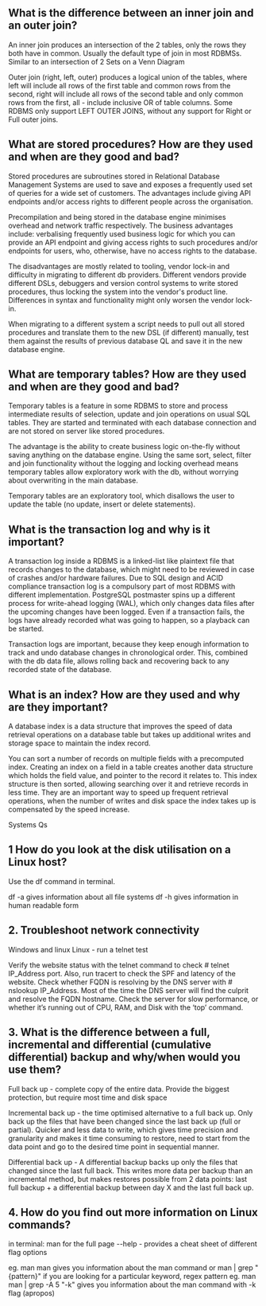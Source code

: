 ## What is the difference between an inner join and an outer join?

An inner join produces an intersection of the 2 tables, only the rows they both have in common. Usually the default type of join in most RDBMSs. 
Similar to an intersection of 2 Sets on a Venn Diagram

Outer join (right, left, outer)
produces a logical union of the tables, where 
left will include all rows of the first table and common rows from the second,
right will include all rows of the second table and only common rows from the first, 
all - include inclusive OR of table columns. Some RDBMS only support LEFT OUTER JOINS, without any support for Right or Full outer joins. 

## What are stored procedures? How are they used and when are they good and bad?

Stored procedures are subroutines stored in Relational Database Management Systems are used to save and exposes a frequently used set of queries for a wide set of customers. The advantages include giving API endpoints and/or access rights to different people across the organisation. 

Precompilation and being stored in the database engine minimises overhead and network traffic respectively. The business advantages include: verbalising frequently used business logic for which you can provide an API endpoint and giving access rights to such procedures and/or endpoints for users, who, otherwise, have no access rights to the database. 

The disadvantages are mostly related to tooling, vendor lock-in and difficulty in migrating to different db providers. Different vendors provide different DSLs, debuggers and version control systems to write stored procedures, thus locking the system into the vendor's product line. Differences in syntax and functionality might only worsen the vendor lock-in.

When migrating to a different system a script needs to pull out all stored procedures and translate them to the new DSL (if different) manually, test them against the results of previous database QL and save it in the new database engine. 


## What are temporary tables? How are they used and when are they good and bad?

Temporary tables is a feature in some RDBMS to store and process intermediate results of selection, update and join operations on usual SQL tables. They are started and terminated with each database connection and are not stored on server like stored procedures.

The advantage is the ability to create business logic on-the-fly without saving anything on the database engine. Using the same sort, select, filter and join functionality without the logging and locking overhead means temporary tables allow exploratory work with the db, without worrying about overwriting in the main database. 

Temporary tables are an exploratory tool, which disallows the user to update the table (no update, insert or delete statements). 

## What is the transaction log and why is it important? 

A transaction log inside a RDBMS is a linked-list like plaintext file that records changes to the database, which might need to be reviewed in case of crashes and/or hardware failures. Due to SQL design and ACID compliance transaction log is a compulsory part of most RDBMS with different implementation. PostgreSQL postmaster spins up a different process for write-ahead logging (WAL), which only changes data files after the upcoming changes have been logged. Even if a transaction fails, the logs have already recorded what was going to happen, so a playback can be started.

Transaction logs are important, because they keep enough information to track and undo database changes in chronological order. This, combined with the db data file, allows rolling back and recovering back to any recorded state of the database. 

## What is an index? How are they used and why are they important? 

A database index is a data structure that improves the speed of data retrieval operations on a database table but takes up additional writes and storage space to maintain the index record. 

You can sort a number of records on multiple fields with a precomputed index. Creating an index on a field in a table creates another data structure which holds the field value, and pointer to the record it relates to. This index structure is then sorted, allowing searching over it and retrieve records in less time. They are an important way to speed up frequent retrieval operations, when the number of writes and disk space the index takes up is compensated by the speed increase. 

Systems Qs

## 1 How do you look at the disk utilisation on a Linux host? 

Use the df command in terminal. 

df -a 
gives information about all file systems
df -h
gives information in human readable form


## 2. Troubleshoot network connectivity

Windows and linux 
Linux - run a telnet test


Verify the website status with the telnet command to check # telnet IP_Address port. Also, run tracert to check the SPF and latency of the website.
Check whether FQDN is resolving by the DNS server with # nslookup IP_Address. Most of the time the DNS server will find the culprit and resolve the FQDN hostname.
Check the server for slow performance, or whether it’s running out of CPU, RAM, and Disk with the ‘top’ command.

## 3. What is the difference between a full, incremental and differential (cumulative differential) backup and why/when would you use them?

Full back up - complete copy of the entire data. Provide the biggest protection, but require most time and disk space

Incremental back up - the time optimised alternative to a full back up. Only back up the files that have been changed since the last back up (full or partial). Quicker and less data to write, which gives time precision and granularity and makes it time consuming to restore, need to start from the data point and go to the desired time point in sequential manner. 

Differential back up - A differential backup backs up only the files that changed since the last full back. This writes more data per backup than an incremental method, but makes restores possible from 2 data points: last full backup + a differential backup between day X and the last full back up.  


## 4. How do you find out more information on Linux commands?

in terminal:
man <command> for the full page
<command> --help  - provides a cheat sheet of different flag options

eg. 
man man gives you information about the man command
or 
man <command> | grep "{pattern}" if you are looking for a particular keyword, regex pattern
eg. 
man man | grep -A 5 "-k" gives you information about the man command with -k flag (apropos)
